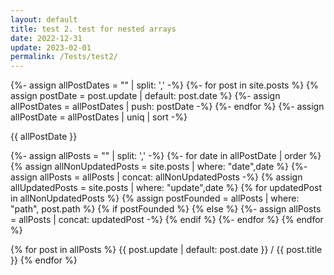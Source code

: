 ```yaml
---
layout: default
title: test 2. test for nested arrays
date: 2022-12-31
update: 2023-02-01
permalink: /Tests/test2/
---
```



{%- assign allPostDates = "" | split: ',' -%}
{%- for post in site.posts %}
  {% assign postDate = post.update | default: post.date %}
  {%- assign allPostDates = allPostDates | push: postDate -%}
{%- endfor %}
{%- assign allPostDate = allPostDates | uniq | sort -%}


{{ allPostDate }}

{%- assign allPosts = "" | split: ',' -%}
{%- for date in allPostDate | order %}
  {% assign allNonUpdatedPosts = site.posts | where: "date",date %}
  {%- assign allPosts = allPosts | concat: allNonUpdatedPosts -%}
  {% assign allUpdatedPosts = site.posts | where: "update",date %}
  {% for updatedPost in allNonUpdatedPosts %}
    {% assign postFounded = allPosts | where: "path", post.path %}
    {% if postFounded %}
    {% else %}
      {%- assign allPosts = allPosts | concat: updatedPost -%}
    {% endif %}
  {%- endfor %}
{% endfor %}

{% for post in allPosts %}
  {{ post.update | default: post.date }} / {{ post.title }}
{% endfor %} 
